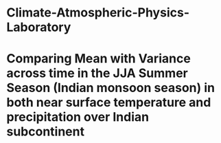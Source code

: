 # Climate-Atmospheric-Physics-Laboratory

# Comparing Mean with Variance across time in the JJA Summer Season (Indian monsoon season) in both near surface temperature and precipitation over Indian subcontinent

